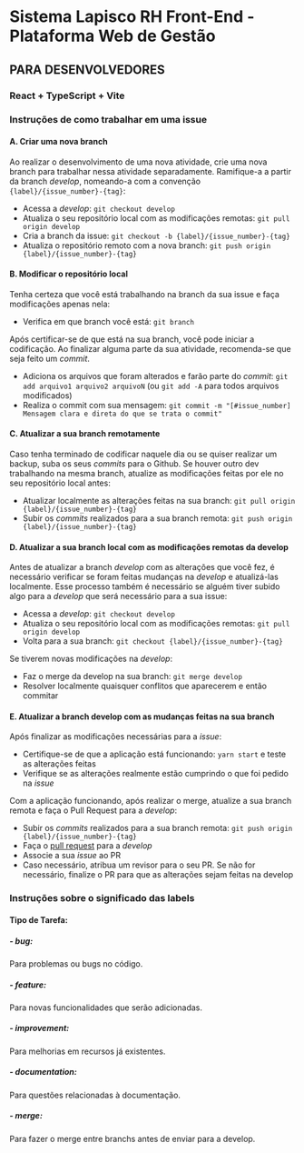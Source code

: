 # Sistema Lapisco RH Front-End - Plataforma Web de Gestão

## PARA DESENVOLVEDORES
### React + TypeScript + Vite

### Instruções de como trabalhar em uma issue

#### A. Criar uma nova branch
Ao realizar o desenvolvimento de uma nova atividade, crie uma nova branch para trabalhar nessa atividade separadamente. Ramifique-a a partir da branch *develop*, nomeando-a com a convenção `{label}/{issue_number}-{tag}`:

- Acessa a *develop*: `git checkout develop`
- Atualiza o seu repositório local com as modificações remotas: `git pull origin develop`
- Cria a branch da issue: `git checkout -b {label}/{issue_number}-{tag}`
- Atualiza o repositório remoto com a nova branch: `git push origin {label}/{issue_number}-{tag}`

#### B. Modificar o repositório local
Tenha certeza que você está trabalhando na branch da sua issue e faça modificações apenas nela:
- Verifica em que branch você está: `git branch`

Após certificar-se de que está na sua branch, você pode iniciar a codificação. Ao finalizar alguma parte da sua atividade, recomenda-se que seja feito um *commit*. 
- Adiciona os arquivos que foram alterados e farão parte do _commit_: `git add arquivo1 arquivo2 arquivoN` (ou `git add -A` para todos arquivos modificados)
- Realiza o commit com sua mensagem: `git commit -m "[#issue_number] Mensagem clara e direta do que se trata o commit"`

#### C. Atualizar a sua branch remotamente
Caso tenha terminado de codificar naquele dia ou se quiser realizar um backup, suba os seus _commits_ para o Github. Se houver outro dev trabalhando na mesma branch, atualize as modificações feitas por ele no seu repositório local antes:
- Atualizar localmente as alterações feitas na sua branch: `git pull origin {label}/{issue_number}-{tag}`
- Subir os _commits_ realizados para a sua branch remota: `git push origin {label}/{issue_number}-{tag}`

#### D. Atualizar a sua branch local com as modificações remotas da develop
Antes de atualizar a branch _develop_ com as alterações que você fez, é necessário verificar se foram feitas mudanças na _develop_ e atualizá-las localmente. Esse processo também é necessário se alguém tiver subido algo para a _develop_ que será necessário para a sua issue:

- Acessa a *develop*: `git checkout develop`
- Atualiza o seu repositório local com as modificações remotas: `git pull origin develop`
- Volta para a sua branch: `git checkout {label}/{issue_number}-{tag}`

Se tiverem novas modificações na _develop_:
- Faz o merge da develop na sua branch: `git merge develop`
- Resolver localmente quaisquer conflitos que aparecerem e então commitar

#### E. Atualizar a branch develop com as mudanças feitas na sua branch
Após finalizar as modificações necessárias para a *issue*:
- Certifique-se de que a aplicação está funcionando: `yarn start` e teste as alterações feitas
- Verifique se as alterações realmente estão cumprindo o que foi pedido na *issue*

Com a aplicação funcionando, após realizar o merge, atualize a sua branch remota e faça o Pull Request para a _develop_:
- Subir os _commits_ realizados para a sua branch remota: `git push origin {label}/{issue_number}-{tag}`
- Faça o [pull request](https://docs.github.com/en/pull-requests/collaborating-with-pull-requests/proposing-changes-to-your-work-with-pull-requests/creating-a-pull-request) para a _develop_
- Associe a sua _issue_ ao PR
- Caso necessário, atribua um revisor para o seu PR. Se não for necessário, finalize o PR para que as alterações sejam feitas na develop

### Instruções sobre o significado das labels

#### Tipo de Tarefa:

##### - bug:
  Para problemas ou bugs no código.
##### - feature:
  Para novas funcionalidades que serão adicionadas.
##### - improvement:
  Para melhorias em recursos já existentes.
##### - documentation:
  Para questões relacionadas à documentação.
##### - merge:
  Para fazer o merge entre branchs antes de enviar para a develop.
